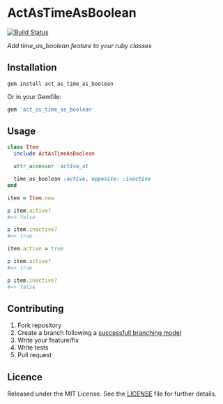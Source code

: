 # ActAsTimeAsBoolean

[![Build Status][travis_img]][travis_url]

_Add time_as_boolean feature to your ruby classes_

## Installation

```shell
gem install act_as_time_as_boolean
```

Or in your Gemfile:

```ruby
gem 'act_as_time_as_boolean'
```

## Usage

```ruby
class Item
  include ActAsTimeAsBoolean

  attr_accessor :active_at

  time_as_boolean :active, opposite: :inactive
end

item = Item.new

p item.active?
#=> false

p item.inactive?
#=> true

item.active = true

p item.active?
#=> true

p item.inactive?
#=> false
```

## Contributing

1. Fork repository
2. Create a branch following a [successfull branching model](http://nvie.com/posts/a-successful-git-branching-model/)
3. Write your feature/fix
4. Write tests
5. Pull request

## Licence

Released under the MIT License. See the [LICENSE](https://github.com/caedes/act_as_time_as_boolean/blob/master/LICENSE.md) file for further details.

[travis_img]: https://travis-ci.org/caedes/act_as_time_as_boolean.png?branch=master
[travis_url]: https://travis-ci.org/caedes/act_as_time_as_boolean
